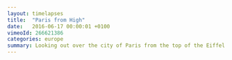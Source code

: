 ```yaml
---
layout: timelapses
title:  "Paris from High"
date:   2016-06-17 00:00:01 +0100
vimeoId: 266621386
categories: europe
summary: Looking out over the city of Paris from the top of the Eiffel Tower.
---
```

